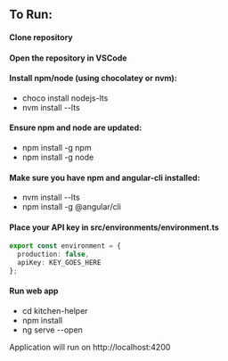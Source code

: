 ## To Run:

#### Clone repository


#### Open the repository in VSCode


#### Install npm/node (using chocolatey or nvm):
- choco install nodejs-lts
- nvm install --lts


#### Ensure npm and node are updated:
- npm install -g npm
- npm install -g node


#### Make sure you have npm and angular-cli installed:
- nvm install --lts
- npm install -g @angular/cli


#### Place your API key in src/environments/environment.ts
```typescript
export const environment = {
  production: false,
  apiKey: KEY_GOES_HERE
};
```


#### Run web app
- cd kitchen-helper
- npm install
- ng serve --open


Application will run on http://localhost:4200
